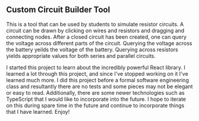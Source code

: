 ## Custom Circuit Builder Tool
This is a tool that can be used by students to simulate resistor circuits.  A circuit can be drawn by clicking on wires and resistors and dragging and connecting nodes.  After a closed circuit has been created, one can query the voltage across different parts of the circuit.  Querying the voltage across the battery yeilds the voltage of the battery.  Querying across resistors yields appropriate values for both series and parallel circuits.

I started this project to learn about the incredibly powerful React library.  I learned a lot through this project, and since I've stopped working on it I've learned much more.  I did this project before a formal software engineering class and resultantly there are no tests and some pieces may not be elegant or easy to read.  Additionally, there are some newer technologies such as TypeScript that I would like to incorporate into the future.  I hope to iterate on this during spare time in the future and continue to incorporate things that I have learned. Enjoy!
